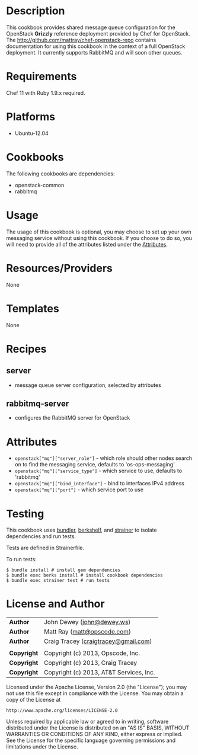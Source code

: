 # Description #

This cookbook provides shared message queue configuration for the OpenStack **Grizzly** reference deployment provided by Chef for OpenStack. The http://github.com/mattray/chef-openstack-repo contains documentation for using this cookbook in the context of a full OpenStack deployment. It currently supports RabbitMQ and will soon other queues.

# Requirements #

Chef 11 with Ruby 1.9.x required.

# Platforms #

* Ubuntu-12.04

# Cookbooks #

The following cookbooks are dependencies:

* openstack-common
* rabbitmq

# Usage #

The usage of this cookbook is optional, you may choose to set up your own messaging service without using this cookbook. If you choose to do so, you will need to provide all of the attributes listed under the [Attributes](#attributes).

# Resources/Providers #

None

# Templates #

None

# Recipes #

## server ##

- message queue server configuration, selected by attributes

## rabbitmq-server ##

- configures the RabbitMQ server for OpenStack

# Attributes #

* `openstack["mq"]["server_role"]` - which role should other nodes search on to find the messaging service, defaults to 'os-ops-messaging'
* `openstack["mq"]["service_type"]` - which service to use, defaults to 'rabbitmq'
* `openstack["mq"]["bind_interface"]` - bind to interfaces IPv4 address
* `openstack["mq"]["port"]` - which service port to use

Testing
=====

This cookbook uses [bundler](http://gembundler.com/), [berkshelf](http://berkshelf.com/), and [strainer](https://github.com/customink/strainer) to isolate dependencies and run tests.

Tests are defined in Strainerfile.

To run tests:

    $ bundle install # install gem dependencies
    $ bundle exec berks install # install cookbook dependencies
    $ bundle exec strainer test # run tests

License and Author
==================

|                      |                                                    |
|:---------------------|:---------------------------------------------------|
| **Author**           |  John Dewey (<john@dewey.ws>)                      |
| **Author**           |  Matt Ray (<matt@opscode.com>)                     |
| **Author**           |  Craig Tracey (<craigtracey@gmail.com>)            |
|                      |                                                    |
| **Copyright**        |  Copyright (c) 2013, Opscode, Inc.                 |
| **Copyright**        |  Copyright (c) 2013, Craig Tracey                  |
| **Copyright**        |  Copyright (c) 2013, AT&T Services, Inc.           |


Licensed under the Apache License, Version 2.0 (the "License");
you may not use this file except in compliance with the License.
You may obtain a copy of the License at

    http://www.apache.org/licenses/LICENSE-2.0

Unless required by applicable law or agreed to in writing, software
distributed under the License is distributed on an "AS IS" BASIS,
WITHOUT WARRANTIES OR CONDITIONS OF ANY KIND, either express or implied.
See the License for the specific language governing permissions and
limitations under the License.
